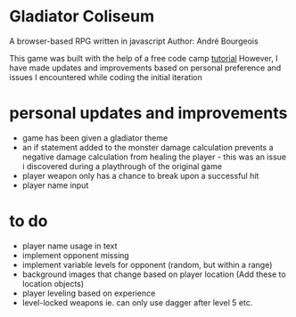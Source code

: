 # Gladiator Coliseum
 A browser-based RPG written in javascript
 Author: André Bourgeois

 This game was built with the help of a free code camp [tutorial](https://www.freecodecamp.org/news/learn-full-stack-development-html-css-javascript-node-js-mongodb)
 However, I have made updates and improvements based on personal preference and issues I encountered while coding the initial iteration

# personal updates and improvements
- game has been given a gladiator theme
- an if statement added to the monster damage calculation prevents a negative damage calculation from healing the player - this was an issue i discovered during a playthrough of the original game
- player weapon only has a chance to break upon a successful hit
- player name input

# to do
- player name usage in text
- implement opponent missing
- implement variable levels for opponent (random, but within a range)
- background images that change based on player location (Add these to location objects)
- player leveling based on experience
- level-locked weapons ie. can only use dagger after level 5 etc.
